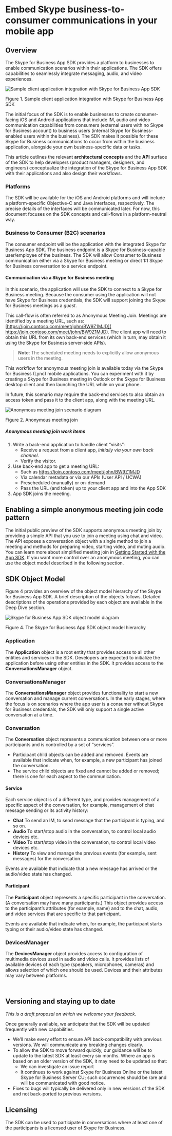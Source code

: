 # Embed Skype business-to-consumer communications in your mobile app

## Overview

The Skype for Business App SDK provides a platform to businesses to enable communication scenarios within their applications. The SDK offers capabilities to seamlessly integrate messaging, audio, and video experiences. 
 
![Sample client application integration with Skype for Business App SDK](images/appsdk_arch.png "Figure 1. Sample client application integration with Skype for Business App SDK")

Figure 1. Sample client application integration with Skype for Business App SDK

The initial focus of the SDK is to enable businesses to create consumer-facing iOS and Android applications that include IM, audio and video communication capabilities from consumers (external users with no Skype for Business account) to business users (internal Skype for Business-enabled users within the business).  The SDK makes it possible for these Skype for Business communications to occur from within the business application, alongside your own business-specific data or tasks.  

This article outlines the relevant **architectural concepts** and the **API** surface of the SDK to help developers (product managers, designers, and engineers) conceptualize the integration of the Skype for Business App SDK with their applications and also design their workflows. 

### Platforms

The SDK will be available for the iOS and Android platforms and will include a platform-specific Objective-C and Java interfaces, respectively.  The precise details of the interfaces will be communicated later.  For now, this document focuses on the SDK concepts and call-flows in a platform-neutral way. 

### Business to Consumer (B2C) scenarios

The consumer endpoint will be the application with the integrated Skype for Business App SDK.  The business endpoint is a Skype for Business-capable user/employee of the business.  The SDK will allow Consumer to Business communication either via a Skype for Business meeting or direct 1:1 Skype for Business conversation to a service endpoint.

#### Communication via a Skype for Business meeting

In this scenario, the application will use the SDK to connect to a Skype for Business meeting.  Because the consumer using the application will not have Skype for Business credentials, the SDK will support joining the Skype for Business meetings as a _guest_. 
 
This call-flow is often referred to as Anonymous Meeting Join.  Meetings are identified by a meeting URL, such as: [https://join.contoso.com/meet/john/BW9Z1MJD]( https://join.contoso.com/meet/john/BW9Z1MJD).  The client app will need to obtain this URL from its own back-end services (which in turn, may obtain it using the Skype for Business server-side APIs).  

> **Note**: The scheduled meeting needs to explicitly allow anonymous users in the meeting.


This workflow for anonymous meeting join is available today via the Skype for Business (Lync) mobile applications.  You can experiment with it by creating a Skype for Business  meeting in Outlook or the Skype for Business desktop client and then launching the URL while on your phone.  

In future, this scenario may require the back-end services to also obtain an access token and pass it to the client app, along with the meeting URL.

![Anonymous meeting join scenario diagram](images/Fig2_anonymous_meeting_join.png "Figure 2. Anonymous meeting join")

Figure 2. Anonymous meeting join

##### Anonymous meeting join work items
 
1. Write a back-end application to handle client “visits”:
   * Receive a request from a client app, _initially via your own back channel_.
   * Verify the visitor.
2. Use back-end app to get a meeting URL:
   * Such as https://join.contoso.com/meet/john/BW9Z1MJD
   * Via calendar metadata or via our APIs (User API / UCWA)
   * Prescheduled (manually) or on-demand
   * Pass the URL (and token) up to your client app and into the App SDK
3. App SDK joins the meeting.
 

## Enabling a simple anonymous meeting join code pattern 

The initial public preview of the SDK supports anonymous meeting join by providing a simple API that you use to join a meeting using chat and video. The API exposes a conversation object with a single method to join a meeting and methods for preparing video, starting video, and muting audio. You can learn more about simplified meeting join in [Getting Started with the App SDK](GettingStarted.md). If you want more control over an anonymous meeting, you can use the object model described in the following section.

## SDK Object Model 	
 
Figure 4 provides an overview of the object model hierarchy of the Skype for Business App SDK. A brief description of the objects follows.  Detailed descriptions of the operations provided by each object are available in the Deep Dive section.
  
![Skype for Business App SDK object model diagram](images/Fig4_.skype_for_business_OM.png "Figure 4. The Skype for Business App SDK object model hierarchy")

Figure 4. The Skype for Business App SDK object model hierarchy

### Application

The **Application** object is a root entity that provides access to all other entities and services in the SDK. Developers are expected to initialize the application before using other entities in the SDK. It provides access to the **ConversationsManager** object.

### ConversationsManager

The **ConversationsManager** object provides functionality to start a new conversation and manage current conversations.  In the early stages, where the focus is on scenarios where the app user is a consumer without Skype for Business credentials, the SDK will only support a single active conversation at a time. 

### Conversation

The **Conversation** object represents a communication between one or more participants and is controlled by a set of “services”.

* Participant child objects can be added and removed.   Events are available that indicate when, for example, a new participant has joined the conversation.
* The service child objects are fixed and cannot be added or removed; there is one for each aspect to the communication.

#### Service

Each service object is of a different type, and provides management of a specific aspect of the conversation, for example, management of chat message sending or its activity history: 
 
* **Chat**  To send an IM, to send message that the participant is typing, and so on.
* **Audio** To start/stop audio in the conversation, to control local audio devices etc.
* **Video** To start/stop video in the conversation, to control local video devices etc.
* **History** To view and manage the previous events (for example, sent messages) for the conversation. 

Events are available that indicate that a new message has arrived or the audio/video state has changed.

#### Participant

The **Participant** object represents a specific participant in the conversation.  (A conversation may have many participants.)   This object provides access to the participant’s attributes (for example, name) and to the chat, audio, and video services that are specific to that participant.

Events are available that indicate when, for example, the participant starts typing or their audio/video state has changed.

### DevicesManager

The **DevicesManager** object provides access to configuration of multimedia devices used in audio and video calls. It provides lists of available devices of each type (speakers, microphones, cameras) and allows selection of which one should be used.  Devices and their attributes may vary between platforms. 

 
 
## Versioning and staying up to date

_This is a draft proposal on which we welcome your feedback._

Once generally available, we anticipate that the SDK will be updated frequently with new capabilities.

* We’ll make every effort to ensure API back-compatibility with previous versions.  We will communicate any breaking changes clearly.
* To allow the SDK to move forward quickly, our guidance will be to update to the latest SDK at least every six months.  Where an app is based on an older version of the SDK, it may need to be updated so that:
  * We can investigate an issue report
  * It continues to work against Skype for Business Online or the latest Skype for Business Server CU; such occurrences should be rare and will be communicated with good notice.
* Fixes to bugs will typically be delivered only in new versions of the SDK and not back-ported to previous versions. 

## Licensing

The SDK can be used to participate in conversations where at least one of the participants is a licensed user of Skype for Business.
